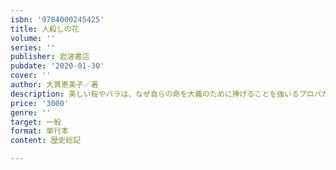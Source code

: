 ```yaml
---
isbn: '9784000245425'
title: 人殺しの花
volume: ''
series: ''
publisher: 岩波書店
pubdate: '2020-01-30'
cover: ''
author: 大貫恵美子／著
description: 美しい桜やバラは、なぜ自らの命を大義のために捧げることを強いるプロパガンダの道具になったのか。
price: '3000'
genre: ''
target: 一般
format: 単行本
content: 歴史総記

---
```

